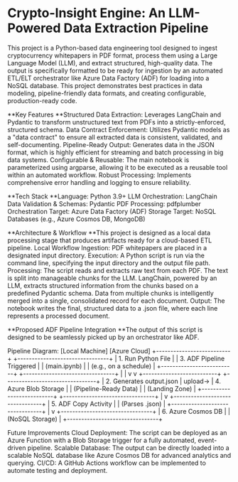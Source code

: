# Crypto-Insight Engine: An LLM-Powered Data Extraction Pipeline

This project is a Python-based data engineering tool designed to ingest cryptocurrency whitepapers in PDF format, process them using a Large Language Model (LLM), and extract structured, high-quality data.
The output is specifically formatted to be ready for ingestion by an automated ETL/ELT orchestrator like Azure Data Factory (ADF) for loading into a NoSQL database. This project demonstrates best practices in data modeling, pipeline-friendly data formats, and creating configurable, production-ready code.

**Key Features
**Structured Data Extraction: Leverages LangChain and Pydantic to transform unstructured text from PDFs into a strictly-enforced, structured schema.
Data Contract Enforcement: Utilizes Pydantic models as a "data contract" to ensure all extracted data is consistent, validated, and self-documenting.
Pipeline-Ready Output: Generates data in the JSON format, which is highly efficient for streaming and batch processing in big data systems.
Configurable & Reusable: The main notebook is parameterized using argparse, allowing it to be executed as a reusable tool within an automated workflow.
Robust Processing: Implements comprehensive error handling and logging to ensure reliability.

**Tech Stack
**Language: Python 3.9+
LLM Orchestration: LangChain
Data Validation & Schemas: Pydantic
PDF Processing: pdfplumber
Orchestration Target: Azure Data Factory (ADF)
Storage Target: NoSQL Databases (e.g., Azure Cosmos DB, MongoDB)

**Architecture & Workflow
**This project is designed as a local data processing stage that produces artifacts ready for a cloud-based ETL pipeline.
Local Workflow
Ingestion: PDF whitepapers are placed in a designated input directory.
Execution: A Python script is run via the command line, specifying the input directory and the output file path.
Processing:
The script reads and extracts raw text from each PDF.
The text is split into manageable chunks for the LLM.
LangChain, powered by an LLM, extracts structured information from the chunks based on a predefined Pydantic schema.
Data from multiple chunks is intelligently merged into a single, consolidated record for each document.
Output: The notebook writes the final, structured data to a .json file, where each line represents a processed document.

**Proposed ADF Pipeline Integration
**The output of this script is designed to be seamlessly picked up by an orchestrator like ADF.

Pipeline Diagram:
[Local Machine]                            [Azure Cloud]
+--------------------------+           +--------------------------------+
| 1. Run Python File       |           | 3. ADF Pipeline Triggered      |
|    (main.ipynb)          |           |    (e.g., on a schedule)       |
+--------------------------+           +--------------------------------+
              |                                         |
              v                                         v
+--------------------------+           +--------------------------------+
| 2. Generates output.json |  upload-> | 4. Azure Blob Storage          |
|    (Pipeline-Ready Data) |           |    (Landing Zone)              |
+--------------------------+           +--------------------------------+
                                                        |
                                                        v
                                       +--------------------------------+
                                       | 5. ADF Copy Activity           |
                                       |    (Parses .json)              |
                                       +--------------------------------+
                                                        |
                                                        v
                                       +--------------------------------+
                                       | 6. Azure Cosmos DB             |
                                       |    (NoSQL Storage)             |
                                       +--------------------------------+

Future Improvements
Cloud Deployment: The script can be deployed as an Azure Function with a Blob Storage trigger for a fully automated, event-driven pipeline.
Scalable Database: The output can be directly loaded into a scalable NoSQL database like Azure Cosmos DB for advanced analytics and querying.
CI/CD: A GitHub Actions workflow can be implemented to automate testing and deployment.
